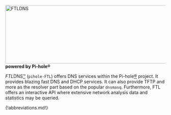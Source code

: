 <p class="text-center">
    <img src="/assets/img/ftldns/FTLDNS.png" alt="FTLDNS" width="690" height="184">
    <br>
    <strong>powered by Pi-hole®</strong>
</p>

*FTL*DNS[™](https://pi-hole.net/trademark-rules-and-brand-guidelines/) (`pihole-FTL`) offers DNS services within the Pi-hole[®](https://pi-hole.net/trademark-rules-and-brand-guidelines/) project.
It provides blazing fast DNS and DHCP services. It can also provide TFTP and more as the resolver part based on the popular `dnsmasq`. Furthermore, FTL offers an interactive API where extensive network analysis data and statistics may be queried.

{!abbreviations.md!}
